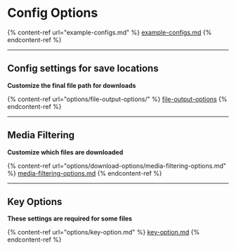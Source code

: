 # Config Options

{% content-ref url="example-configs.md" %}
[example-configs.md](example-configs.md)
{% endcontent-ref %}

***

## Config settings for save locations

**Customize the final file path for downloads**

{% content-ref url="options/file-output-options/" %}
[file-output-options](options/file-output-options/)
{% endcontent-ref %}

***

## Media Filtering

**Customize which files are downloaded**

{% content-ref url="options/download-options/media-filtering-options.md" %}
[media-filtering-options.md](options/download-options/media-filtering-options.md)
{% endcontent-ref %}

***

## Key Options

**These settings are required for some files**

{% content-ref url="options/key-option.md" %}
[key-option.md](options/key-option.md)
{% endcontent-ref %}
